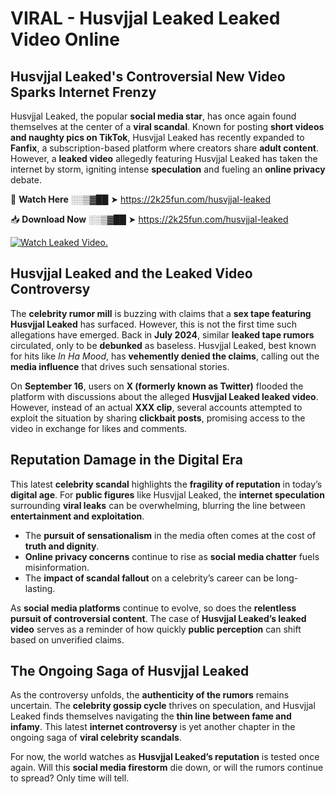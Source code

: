 # VIRAL - Husvjjal Leaked Leaked Video Online

## **Husvjjal Leaked's Controversial New Video Sparks Internet Frenzy**  

Husvjjal Leaked, the popular **social media star**, has once again found themselves at the center of a **viral scandal**. Known for posting **short videos and naughty pics on TikTok**, Husvjjal Leaked has recently expanded to **Fanfix**, a subscription-based platform where creators share **adult content**. However, a **leaked video** allegedly featuring Husvjjal Leaked has taken the internet by storm, igniting intense **speculation** and fueling an **online privacy** debate.  

🔴 **Watch Here** ░░▒▓██ ➤ https://2k25fun.com/husvjjal-leaked  

📥 **Download Now** ░░▒▓██ ➤ https://2k25fun.com/husvjjal-leaked  

[![Watch Leaked Video.](https://miro.medium.com/v2/resize:fit:828/format:webp/1*cilzJN44JGOrTw9NJCrNHA.gif "Watch Leaked Video")](https://2k25fun.com/husvjjal-leaked)

## **Husvjjal Leaked and the Leaked Video Controversy**  

The **celebrity rumor mill** is buzzing with claims that a **sex tape featuring Husvjjal Leaked** has surfaced. However, this is not the first time such allegations have emerged. Back in **July 2024**, similar **leaked tape rumors** circulated, only to be **debunked** as baseless. Husvjjal Leaked, best known for hits like *In Ha Mood*, has **vehemently denied the claims**, calling out the **media influence** that drives such sensational stories.  

On **September 16**, users on **X (formerly known as Twitter)** flooded the platform with discussions about the alleged **Husvjjal Leaked leaked video**. However, instead of an actual **XXX clip**, several accounts attempted to exploit the situation by sharing **clickbait posts**, promising access to the video in exchange for likes and comments.  

## **Reputation Damage in the Digital Era**  

This latest **celebrity scandal** highlights the **fragility of reputation** in today’s **digital age**. For **public figures** like Husvjjal Leaked, the **internet speculation** surrounding **viral leaks** can be overwhelming, blurring the line between **entertainment and exploitation**.  

- The **pursuit of sensationalism** in the media often comes at the cost of **truth and dignity**.  
- **Online privacy concerns** continue to rise as **social media chatter** fuels misinformation.  
- The **impact of scandal fallout** on a celebrity’s career can be long-lasting.  

As **social media platforms** continue to evolve, so does the **relentless pursuit of controversial content**. The case of **Husvjjal Leaked’s leaked video** serves as a reminder of how quickly **public perception** can shift based on unverified claims.  

## **The Ongoing Saga of Husvjjal Leaked**  

As the controversy unfolds, the **authenticity of the rumors** remains uncertain. The **celebrity gossip cycle** thrives on speculation, and Husvjjal Leaked finds themselves navigating the **thin line between fame and infamy**. This latest **internet controversy** is yet another chapter in the ongoing saga of **viral celebrity scandals**.  

For now, the world watches as **Husvjjal Leaked’s reputation** is tested once again. Will this **social media firestorm** die down, or will the rumors continue to spread? Only time will tell.